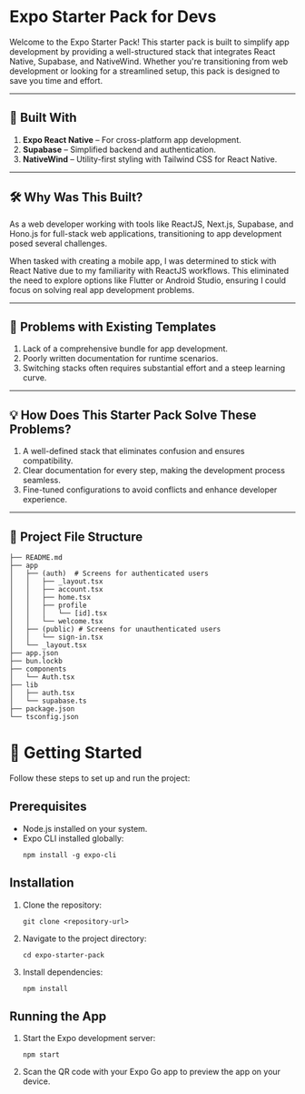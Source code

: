 # Expo Starter Pack for Devs

Welcome to the Expo Starter Pack! This starter pack is built to simplify app development by providing a well-structured stack that integrates React Native, Supabase, and NativeWind. Whether you're transitioning from web development or looking for a streamlined setup, this pack is designed to save you time and effort.

---

## 🚀 Built With

1. **Expo React Native** – For cross-platform app development.
2. **Supabase** – Simplified backend and authentication.
3. **NativeWind** – Utility-first styling with Tailwind CSS for React Native.

---

## 🛠 Why Was This Built?

As a web developer working with tools like ReactJS, Next.js, Supabase, and Hono.js for full-stack web applications, transitioning to app development posed several challenges. 

When tasked with creating a mobile app, I was determined to stick with React Native due to my familiarity with ReactJS workflows. This eliminated the need to explore options like Flutter or Android Studio, ensuring I could focus on solving real app development problems.

---

## 🧐 Problems with Existing Templates

1. Lack of a comprehensive bundle for app development.
2. Poorly written documentation for runtime scenarios.
3. Switching stacks often requires substantial effort and a steep learning curve.

---

## 💡 How Does This Starter Pack Solve These Problems?

1. A well-defined stack that eliminates confusion and ensures compatibility.
2. Clear documentation for every step, making the development process seamless.
3. Fine-tuned configurations to avoid conflicts and enhance developer experience.

---

## 📂 Project File Structure

```plaintext
├── README.md
├── app
│   ├── (auth)  # Screens for authenticated users
│   │   ├── _layout.tsx
│   │   ├── account.tsx
│   │   ├── home.tsx
│   │   ├── profile
│   │   │   └── [id].tsx
│   │   └── welcome.tsx
│   ├── (public) # Screens for unauthenticated users
│   │   └── sign-in.tsx
│   └── _layout.tsx
├── app.json
├── bun.lockb
├── components
│   └── Auth.tsx
├── lib
│   ├── auth.tsx
│   └── supabase.ts
├── package.json
└── tsconfig.json
```

# 📖 Getting Started

Follow these steps to set up and run the project:

## Prerequisites
- Node.js installed on your system.
- Expo CLI installed globally:  
  ```
  npm install -g expo-cli
  ```

## Installation
1. Clone the repository:
   ```
   git clone <repository-url>
   ```
2. Navigate to the project directory:
   ```
   cd expo-starter-pack
   ```
3. Install dependencies:
   ```
   npm install
   ```

## Running the App
1. Start the Expo development server:
   ```
   npm start
   ```
2. Scan the QR code with your Expo Go app to preview the app on your device.
